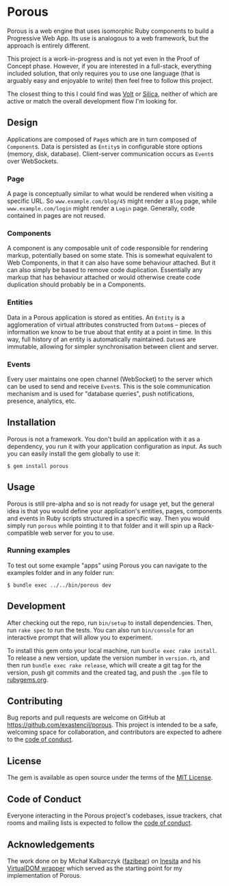 # Porous

Porous is a web engine that uses isomorphic Ruby components to build a Progressive Web App. Its use is analogous to a web framework, but the approach is entirely different.

This project is a work-in-progress and is not yet even in the Proof of Concept phase. However, if you are interested in a full-stack, everything included solution, that only requires you to use one language (that is arguably easy and enjoyable to write) then feel free to follow this project.

The closest thing to this I could find was [Volt](https://github.com/voltrb/volt) or [Silica](https://github.com/youchan/silica), neither of which are active or match the overall development flow I'm looking for.

## Design

Applications are composed of `Page`s which are in turn composed of `Component`s. Data is persisted as `Entity`s in configurable store options (memory, disk, database). Client-server communication occurs as `Event`s over WebSockets.

### Page

A page is conceptually similar to what would be rendered when visiting a specific URL. So `www.example.com/blog/45` might render a `Blog` page, while `www.example.com/login` might render a `Login` page. Generally, code contained in pages are not reused.

### Components

A component is any composable unit of code responsible for rendering markup, potentially based on some state. This is somewhat equivalent to Web Components, in that it can also have some behaviour attached. But it can also simply be based to remove code duplication. Essentially any markup that has behaviour attached or would otherwise create code duplication should probably be in a Components.

### Entities

Data in a Porous application is stored as entities. An `Entity` is a agglomeration of virtual attributes constructed from `Datom`s – pieces of information we know to be true about that entity at a point in time. In this way, full history of an entity is automatically maintained. `Datom`s are immutable, allowing for simpler synchronisation between client and server.

### Events

Every user maintains one open channel (WebSocket) to the server which can be used to send and receive `Event`s. This is the sole communication mechanism and is used for "database queries", push notifications, presence, analytics, etc.

## Installation

Porous is not a framework. You don't build an application with it as a dependency, you run it with your application configuration as input. As such you can easily install the gem globally to use it:

    $ gem install porous

## Usage

Porous is still pre-alpha and so is not ready for usage yet, but the general idea is that you would define your application's entities, pages, components and events in Ruby scripts structured in a specific way. Then you would simply run `porous` while pointing it to that folder and it will spin up a Rack-compatible web server for you to use.


### Running examples

To test out some example "apps" using Porous you can navigate to the examples folder and in any folder run:

    $ bundle exec ../../bin/porous dev

## Development

After checking out the repo, run `bin/setup` to install dependencies. Then, run `rake spec` to run the tests. You can also run `bin/console` for an interactive prompt that will allow you to experiment.

To install this gem onto your local machine, run `bundle exec rake install`. To release a new version, update the version number in `version.rb`, and then run `bundle exec rake release`, which will create a git tag for the version, push git commits and the created tag, and push the `.gem` file to [rubygems.org](https://rubygems.org).

## Contributing

Bug reports and pull requests are welcome on GitHub at https://github.com/exastencil/porous. This project is intended to be a safe, welcoming space for collaboration, and contributors are expected to adhere to the [code of conduct](https://github.com/exastencil/porous/blob/master/CODE_OF_CONDUCT.md).

## License

The gem is available as open source under the terms of the [MIT License](https://opensource.org/licenses/MIT).

## Code of Conduct

Everyone interacting in the Porous project's codebases, issue trackers, chat rooms and mailing lists is expected to follow the [code of conduct](https://github.com/exastencil/porous/blob/master/CODE_OF_CONDUCT.md).

## Acknowledgements

The work done on by Michał Kalbarczyk ([fazibear](https://github.com/fazibear)) on [Inesita](https://github.com/inesita-rb/inesita) and his [VirtualDOM wrapper](https://github.com/fazibear/opal-virtual-dom) which served as the starting point for my implementation of Porous.

